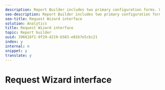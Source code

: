```yaml
---
description: Report Builder includes two primary configuration forms. On the first form, you select the report suite, report type, and configure dates. On the second form, you select whether to create a pivot-style layout or to use the custom layout.
seo-description: Report Builder includes two primary configuration forms. On the first form, you select the report suite, report type, and configure dates. On the second form, you select whether to create a pivot-style layout or to use the custom layout.
seo-title: Request Wizard interface
solution: Analytics
title: Request Wizard interface
topic: Report builder
uuid: 396618f1-9f29-4219-b583-e0167e5cbc21
index: y
internal: n
snippet: y
translate: y
---
```


# Request Wizard interface

